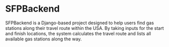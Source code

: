 # SFPBackend
SFPBackend is a Django-based project designed to help users find gas stations along their travel route within the USA. By taking inputs for the start and finish locations, the system calculates the travel route and lists all available gas stations along the way.
